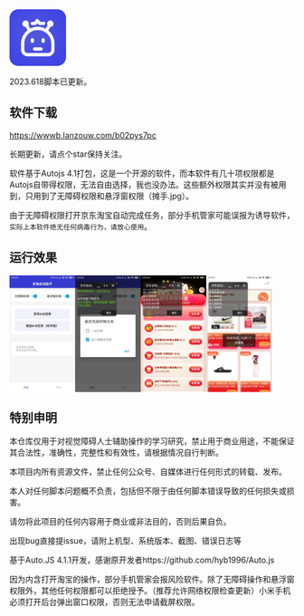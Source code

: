 <img src="static/logo.png" width="100" />

2023.618脚本已更新。

## 软件下载
https://wwwb.lanzouw.com/b02pys7pc

长期更新，请点个star保持关注。

软件基于Autojs 4.1打包，这是一个开源的软件，而本软件有几十项权限都是Autojs自带得权限，无法自由选择，我也没办法。这些额外权限其实并没有被用到，只用到了无障碍权限和悬浮窗权限（摊手.jpg）。

由于无障碍权限打开京东淘宝自动完成任务，部分手机管家可能误报为诱导软件，`实际上本软件绝无任何病毒行为，请放心使用`。

## 运行效果
<div style="display:flex">
  <img src="static/1.jpg" width="23%"/>
  <img src="static/2.jpg" width="23%"/>
  <img src="static/3..jpg" width="23%"/>
  <img src="static/4..jpg" width="23%"/>
</div>

## 特别申明

本仓库仅用于对视觉障碍人士辅助操作的学习研究，禁止用于商业用途，不能保证其合法性，准确性，完整性和有效性，请根据情况自行判断。

本项目内所有资源文件，禁止任何公众号、自媒体进行任何形式的转载、发布。

本人对任何脚本问题概不负责，包括但不限于由任何脚本错误导致的任何损失或损害。

请勿将此项目的任何内容用于商业或非法目的，否则后果自负。

出现bug直接提issue，请附上机型、系统版本、截图、错误日志等

基于Auto.JS 4.1.1开发，感谢原开发者https://github.com/hyb1996/Auto.js

因为内含打开淘宝的操作，部分手机管家会报风险软件。除了无障碍操作和悬浮窗权限外，其他任何权限都可以拒绝授予。（推荐允许网络权限检查更新）小米手机必须打开后台弹出窗口权限，否则无法申请截屏权限。
